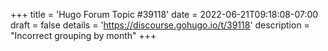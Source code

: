 +++
title = 'Hugo Forum Topic #39118'
date = 2022-06-21T09:18:08-07:00
draft = false
details = 'https://discourse.gohugo.io/t/39118'
description = "Incorrect grouping by month"
+++
